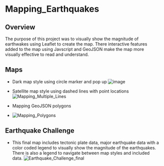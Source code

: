 # Mapping_Earthquakes
## Overview
The purpose of this project was to visually show the magnitude of earthwakes using Leaflet to create the map. There interactive features added to the map using Javscript and GeoJSON make the map more visually effective to read and understand. 

## Maps
* Dark map style using circle marker and pop up
![image](https://user-images.githubusercontent.com/93167609/157751780-94c35aec-d09a-4ea3-b0a3-30a2573f509a.png)

* Satellite map style using dashed lines with point locations
![Mapping_Multiple_Lines](https://user-images.githubusercontent.com/93167609/157751986-0902ac97-66a6-4481-a4c7-82712c8dba56.png)

* Mapping GeoJSON polygons
* ![Mapping_Polygons](https://user-images.githubusercontent.com/93167609/158022557-7c7e479a-db04-400f-ab48-a65d4f9ed815.png)

## Earthquake Challenge
* This final map includes tectonic plate data, major earthquake data with a color coded legend to visually show the magnitude of the earthquakes. There is also a legend to navigate between map styles and included data. 
![Earthquake_Challenge_final](https://user-images.githubusercontent.com/93167609/158022740-4978d3e2-e300-4fe9-8735-72c058cdce47.png)





